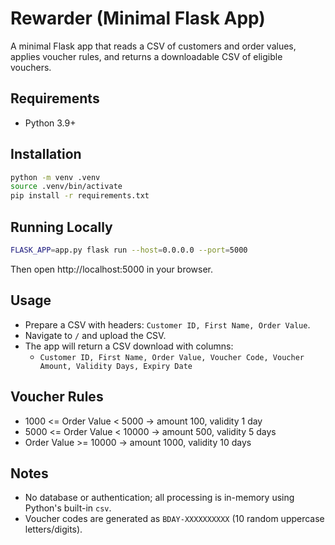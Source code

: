 # Rewarder (Minimal Flask App)

A minimal Flask app that reads a CSV of customers and order values, applies voucher rules, and returns a downloadable CSV of eligible vouchers.

## Requirements
- Python 3.9+

## Installation
```bash
python -m venv .venv
source .venv/bin/activate
pip install -r requirements.txt
```

## Running Locally
```bash
FLASK_APP=app.py flask run --host=0.0.0.0 --port=5000
```
Then open http://localhost:5000 in your browser.

## Usage
- Prepare a CSV with headers: `Customer ID, First Name, Order Value`.
- Navigate to `/` and upload the CSV.
- The app will return a CSV download with columns:
  - `Customer ID, First Name, Order Value, Voucher Code, Voucher Amount, Validity Days, Expiry Date`

## Voucher Rules
- 1000 <= Order Value < 5000 → amount 100, validity 1 day
- 5000 <= Order Value < 10000 → amount 500, validity 5 days
- Order Value >= 10000 → amount 1000, validity 10 days

## Notes
- No database or authentication; all processing is in-memory using Python's built-in `csv`.
- Voucher codes are generated as `BDAY-XXXXXXXXXX` (10 random uppercase letters/digits).